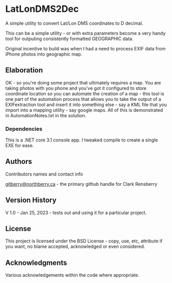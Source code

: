 # LatLonDMS2Dec
A simple utility to convert Lat/Lon DMS coordinates to D decimal. 

This can be a simple utility - or with extra parameters become a very handy                                      
tool for outputing consistently formatted GEOGRAPHIC data.                                                       

Original incentive to build was when I had a need to process EXIF data from iPhone photos into geographic map. 

## Elaboration ##

OK - so you're doing some project that ultimately requires a map. 
You are taking photos with you phone
and you've got it configured to store coordinate location so you can automate
the creation of a map - this tool is one part of the automation 
process that allows you to take the output of a 
EXIFextraction tool and insert it into something else - say a KML file
that you import into a mapping utility - say google maps. All of this
is demonstrated in AutomationNotes.txt in the solution.


### Dependencies

This is a .NET core 3.1 console app.  I tweaked compile to create a single EXE for ease. 

## Authors

Contributors names and contact info

gitberry@northberry.ca - the primary github handle for Clark Rensberry

## Version History

V 1.0 - Jan 25, 2023 - tests out and using it for a particular project.

## License

This project is licensed under the BSD License - copy, use, etc, attribute if you want, no blame accepted, acknowledged or even considered. 

## Acknowledgments

Various acknowledgements within the code where appropriate.
